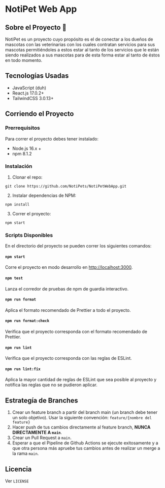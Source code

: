 # NotiPet Web App

## Sobre el Proyecto 🐾

NotiPet es un proyecto cuyo propósito es el de conectar a los dueños de mascotas con las veterinarias con los cuales contratan servicios para sus mascotas permitiéndoles a estos estar al tanto de los servicios que le están siendo realizados a sus mascotas para de esta forma estar al tanto de éstos en todo momento.

## Tecnologías Usadas

- JavaScript (duh)
- React.js 17.0.2+
- TailwindCSS 3.0.13+

## Corriendo el Proyecto

### Prerrequisitos

Para correr el proyecto debes tener instalado:

- Node.js 16.x +
- npm 8.1.2

### Instalación

1. Clonar el repo:

```
git clone https://github.com/NotiPets/NotiPetWebApp.git
```

2. Instalar dependencias de NPM:

```
npm install
```

3. Correr el proyecto:

```
npm start
```

### Scripts Disponibles

En el directorio del proyecto se pueden correr los siguientes comandos:

#### `npm start`

Corre el proyecto en modo desarrollo en [http://localhost:3000](http://localhost:3000).

#### `npm test`

Lanza el corredor de pruebas de npm de guardia interactivo.

#### `npm run format`

Aplica el formato recomendado de Prettier a todo el proyecto.

#### `npm run format:check`

Verifica que el proyecto corresponda con el formato recomendado de Prettier.

#### `npm run lint`

Verifica que el proyecto corresponda con las reglas de ESLint.

#### `npm run lint:fix`

Aplica la mayor cantidad de reglas de ESLint que sea posible al proyecto y notifica las reglas que no se pudieron aplicar.

## Estrategía de Branches

1. Crear un feature branch a partir del branch main (un branch debe tener un solo objetivo). Usar la siguiente convención:
   `feature/{nombre del feature}`
2. Hacer push de tus cambios directamente al feature branch, **NUNCA DIRECTAMENTE A `main`**.
3. Crear un Pull Request a `main`.
4. Esperar a que el Pipeline de Github Actions se ejecute exitosamente y a que otra persona más apruebe tus cambios antes de realizar un merge a la rama `main`.

## Licencia

Ver `LICENSE`
